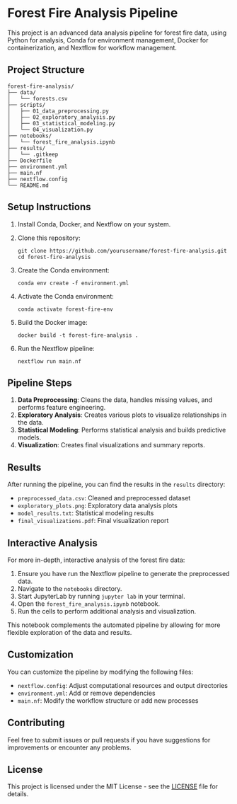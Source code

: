 # Forest Fire Analysis Pipeline

This project is an advanced data analysis pipeline for forest fire data, using Python for analysis, Conda for environment management, Docker for containerization, and Nextflow for workflow management.

## Project Structure

```
forest-fire-analysis/
├── data/
│   └── forests.csv
├── scripts/
│   ├── 01_data_preprocessing.py
│   ├── 02_exploratory_analysis.py
│   ├── 03_statistical_modeling.py
│   └── 04_visualization.py
├── notebooks/
│   └── forest_fire_analysis.ipynb
├── results/
│   └── .gitkeep
├── Dockerfile
├── environment.yml
├── main.nf
├── nextflow.config
└── README.md
```

## Setup Instructions

1. Install Conda, Docker, and Nextflow on your system.

2. Clone this repository:
   ```
   git clone https://github.com/yourusername/forest-fire-analysis.git
   cd forest-fire-analysis
   ```

3. Create the Conda environment:
   ```
   conda env create -f environment.yml
   ```

4. Activate the Conda environment:
   ```
   conda activate forest-fire-env
   ```

5. Build the Docker image:
   ```
   docker build -t forest-fire-analysis .
   ```

6. Run the Nextflow pipeline:
   ```
   nextflow run main.nf
   ```

## Pipeline Steps

1. **Data Preprocessing**: Cleans the data, handles missing values, and performs feature engineering.
2. **Exploratory Analysis**: Creates various plots to visualize relationships in the data.
3. **Statistical Modeling**: Performs statistical analysis and builds predictive models.
4. **Visualization**: Creates final visualizations and summary reports.

## Results

After running the pipeline, you can find the results in the `results` directory:

- `preprocessed_data.csv`: Cleaned and preprocessed dataset
- `exploratory_plots.png`: Exploratory data analysis plots
- `model_results.txt`: Statistical modeling results
- `final_visualizations.pdf`: Final visualization report

## Interactive Analysis

For more in-depth, interactive analysis of the forest fire data:

1. Ensure you have run the Nextflow pipeline to generate the preprocessed data.
2. Navigate to the `notebooks` directory.
3. Start JupyterLab by running `jupyter lab` in your terminal.
4. Open the `forest_fire_analysis.ipynb` notebook.
5. Run the cells to perform additional analysis and visualization.

This notebook complements the automated pipeline by allowing for more flexible exploration of the data and results.

## Customization

You can customize the pipeline by modifying the following files:

- `nextflow.config`: Adjust computational resources and output directories
- `environment.yml`: Add or remove dependencies
- `main.nf`: Modify the workflow structure or add new processes

## Contributing

Feel free to submit issues or pull requests if you have suggestions for improvements or encounter any problems.

## License

This project is licensed under the MIT License - see the [LICENSE](LICENSE) file for details.
